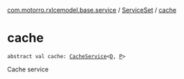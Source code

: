 [com.motorro.rxlcemodel.base.service](../index.md) / [ServiceSet](index.md) / [cache](./cache.md)

# cache

`abstract val cache: `[`CacheService`](../-cache-service/index.md)`<`[`D`](index.md#D)`, `[`P`](index.md#P)`>`

Cache service

